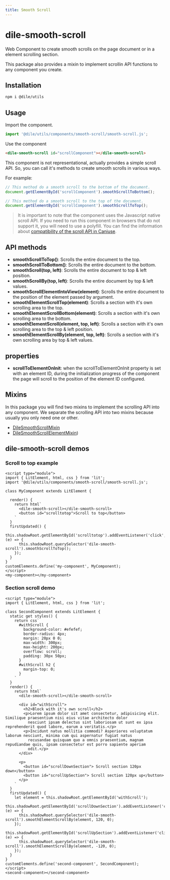 ```yaml
---
title: Smooth Scroll
---
```


# dile-smooth-scroll

Web Component to create smooth scrolls on the page document or in a element scrolling section.

This package also provides a mixin to implement scrollin API functions to any component you create.

## Installation

```bash
npm i @dile/utils
```

## Usage

Import the component.

```javascript
import '@dile/utils/components/smooth-scroll/smooth-scroll.js';
```

Use the component

```html
<dile-smooth-scroll id="scrollComponent"></dile-smooth-scroll>
```

This component is not representational, actually provides a simple scroll API. So, you can call it's methods to create smooth scrolls in various ways. 

For example:

```javascript
// This method do a smooth scroll to the bottom of the document.
document.getElementById('scrollComponent').smoothScrollToBottom();

// This method do a smooth scroll to the top of the document.
document.getElementById('scrollComponent').smoothScrollToTop();
```

> It is important to note that the component uses the Javascript native scroll API. If you need to run this component in browsers that do not support it, you will need to use a polyfill. You can find the information about [compatibility of the scroll API in Caniuse](https://caniuse.com/#feat=element-scroll-methods).

## API methods

- **smoothScrollToTop()**: Scrolls the entire document to the top.
- **smoothScrollToBottom()**: Scrolls the entire document to the bottom.
- **smoothScroll(top, left)**: Scrolls the entire document to top & left position.
- **smoothScrollBy(top, left)**: Scrolls the entire document by top & left values.
- **smoothScrollElementIntoView(element)**: Scrolls the entire document to the position of the element passed by argument.
- **smoothElementScrollTop(element)**: Scrolls a section with it's own scrolling area to the top.
- **smoothElementScrollBottom(element)**: Scrolls a section with it's own scrolling area to the bottom.
- **smoothElementScroll(element, top, left)**: Scrolls a section with it's own scrolling area to the top & left position.
- **smoothElementScrollBy(element, top, left)**: Scrolls a section with it's own scrolling area by top & left values.

## properties

- **scrollToElementOnInit**: when the scrollToElementOnInit property is set with an element ID, during the initialization progress of the component the page will scroll to the position of the element ID configured.
 
## Mixins

In this package you will find two mixins to implement the scrolling API into any component. We separate the scrolling API into two mixins because usually you only need one or other.

- [DileSmoothScrollMixin](/mixins/dile-smooth-scroll-mixin)
- [DileSmoothScrollElementMixin](/mixins/dile-smooth-scroll-element-mixin))

## dile-smooth-scroll demos

### Scroll to top example

```html:preview
<script type="module">
import { LitElement, html, css } from 'lit';
import '@dile/utils/components/smooth-scroll/smooth-scroll.js'; 

class MyComponent extends LitElement {

  render() {
    return html`
      <dile-smooth-scroll></dile-smooth-scroll>
      <button id="scrolltotop">Scroll to top</button>
    `
  }
  firstUpdated() {
    this.shadowRoot.getElementById('scrolltotop').addEventListener('click', (e) => {
      this.shadowRoot.querySelector('dile-smooth-scroll').smoothScrollToTop();
    });
  }
}
customElements.define('my-component', MyComponent);
</script>
<my-component></my-component>
```

### Section scroll demo

```html:preview
<script type="module">
import { LitElement, html, css } from 'lit';

class SecondComponent extends LitElement {
  static get styles() {
    return css`
      #withScroll {
        background-color: #efefef;
        border-radius: 4px;
        margin: 20px 0 0;
        max-width: 300px;
        max-height: 200px;
        overflow: scroll;
        padding: 30px 50px;
      }
      #withScroll h2 {
        margin-top: 0;
      }
    `
  }
  render() {
    return html`
      <dile-smooth-scroll></dile-smooth-scroll>

      <div id="withScroll">
        <h2>Block with it's own scroll</h2>
        <p>Lorem ipsum dolor sit amet consectetur, adipisicing elit. Similique praesentium nisi eius vitae architecto dolor
          nesciunt ipsam delectus sint laboriosam ut sunt ex ipsa reprehenderit quod labore, earum a veritatis.</p>
        <p>Incidunt natus mollitia commodi? Asperiores voluptatum laborum nesciunt, minima cum qui aspernatur fugiat natus
          recusandae quisquam quo a omnis praesentium, magnam repudiandae quis, ipsam consectetur est porro sapiente aperiam
          odit.</p>
      </div>

      <p>
        <button id="scrollDownSection"> Scroll section 120px down</button>
        <button id="scrollUpSection"> Scroll section 120px up</button>
      </p>
    `
  }
  firstUpdated() {
    let element = this.shadowRoot.getElementById('withScroll');
    this.shadowRoot.getElementById('scrollDownSection').addEventListener('click', (e) => {
      this.shadowRoot.querySelector('dile-smooth-scroll').smoothElementScrollBy(element, 120, 0);
    });
    this.shadowRoot.getElementById('scrollUpSection').addEventListener('click', (e) => {
      this.shadowRoot.querySelector('dile-smooth-scroll').smoothElementScrollBy(element, -120, 0);
    });
  }
}
customElements.define('second-component', SecondComponent);
</script>
<second-component></second-component>
```